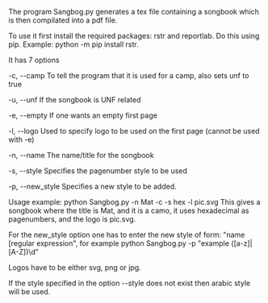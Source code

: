 The program Sangbog.py generates a tex file containing a songbook which is then compilated into a pdf file.

To use it first install the required packages: rstr and reportlab. Do this using pip. Example: python -m pip install rstr.

It has 7 options

-c, --camp                                        To tell the program that it is used for a camp, also sets unf to true

-u, --unf                                         If the songbook is UNF related

-e, --empty                                       If one wants an empty first page

-l, --logo <file>                                 Used to specify logo to be used on the first page (cannot be used with -e)

-n, --name <name>                                 The name/title for the songbook

-s, --style                               Specifies the pagenumber style to be used

-p, --new_style <name regular expression>         Specifies a new style to be added.


Usage example: python Sangbog.py -n Mat -c -s hex -l pic.svg
This gives a songbook where the title is Mat, and it is a camo, it uses hexadecimal as pagenumbers, and the logo is pic.svg.


For the new_style option one has to enter the new style of form: "name [regular expression", for example python Sangbog.py -p "example ([a-z]|[A-Z])\d"

Logos have to be either svg, png or jpg.

If the style specified in the option --style does not exist then arabic style will be used.
